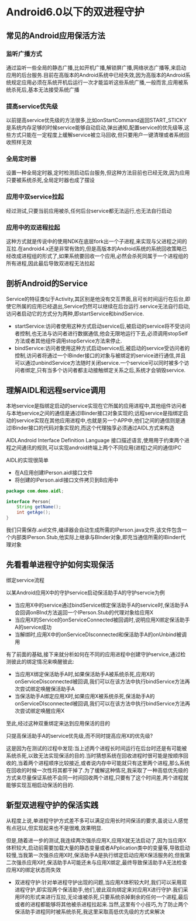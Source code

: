 # Android6.0以下的双进程守护

## 常见的Android应用保活方法

### 监听广播方式

通过监听一些全局的静态广播,比如开机广播,解锁屏广播,网络状态广播等,来启动应用的后台服务.目前在高版本的Android系统中已经失效,因为高版本的Android系统规定应用必须在系统开机后运行一次才能监听这些系统广播,一般而言,应用被系统杀死后,基本无法接受系统广播

### 提高service优先级

以前提高service优先级的方法很多,比如onStartCommand返回START_STICKY是系统内存足够的时候service能够自动启动,弹出通知,配置service的优先级等,这些方式只能在一定程度上缓解service被立马回收,但只要用户一键清理或者系统回收照样无效

### 全局定时器

设置一种全局定时器,定时检测启动后台服务,但这种方法目前也已经无效,因为应用只要被系统杀死,全局定时器也成了摆设

### 应用中双service拉起

经过测试,只要当前应用被杀,任何后台service都无法运行,也无法自行启动

### 应用中的双进程拉起

这种方式就是传说中的使用NDK在底层fork出一个子进程,来实现与父进程之间的互拉.在android4.x还是非常有效的,但是高版本的Android系统的系统回收策略已经改成进程组的形式了,如果系统要回收一个应用,必然会杀死同属于一个进程组的所有进程,因此最后导致双进程无法拉起

## 剖析Android的Service

Service的特征类似于Activity,其区别是他没有交互界面,且可长时间运行在后台,即使它所属的应用已经退出,Service仍然可以继续在后台运行.service无法自行启动,访问者启动它的方式分为两种,即startService和bindService.

- startService:访问者使用这种方式启动service后,被启动的service将不受访问者控制,也无法与访问者进行数据通信,他会无限地运行下去,必须调用stopSelf方法或者其他组件调用stopService方法来停止.
- bindService:访问者使用这种方式启动service后,被启动的service受访问者的控制,访问者将通过一个IBinder接口的对象与被绑定的service进行通信,并且可以通过unbindService方法随时关闭service.一个service可以同时被多个访问者绑定,只有当多个访问者都主动接触绑定关系之后,系统才会销毁service.

## 理解AIDL和远程service调用

本地service是指绑定启动的service实现在它所属的应用进程中,其他组件访问者与本地service之间的通信是通过IBinder接口对象实现的;远程service是指绑定启动的service实现在其他应用进程中,也就是另一个APP中,他们之间的通信则是通过IBinder接口的代码对象实现的,而这个代理独享必须通过AIDL方式来构造

AIDLAndroid Interface Definition Language 接口描述语言,使用用于约束两个进程之间通讯的规则,可以实现android终端上两个不同应用(进程)之间的通信IPC

AIDL的实现很简单

- 在A应用创建IPerson.aidl接口文件
- 将创建的IPerson.aidl接口文件拷贝到B应用中

```java
package com.demo.aidl;

interface Person{
    String getName();
    int getAge();
}
```

我们只需保存.aidl文件,编译器会自动生成所需的IPerson.java文件,该文件包含一个内部类IPerson.Stub,他实际上继承与BInder对象,即充当通信所需的IBinder代理对象

## 先看看单进程守护如何实现保活

绑定service流程

以某Android应用X中的守护service启动保活助手A的守护servcie为例

- 当应用X中的service通过bindService绑定保活助手A的service时,保活助手A会回调onBInd方法返回一个IPerson.Stub的代理对象给应用X
- 当应用X的Service的onServiceConnected被回调时,说明应用X绑定保活助手A的service成功
- 当解绑时,应用X中的onServiceDIsconnected和保活助手A的onUnbind被调用

有了前面的基础,接下来就分析如何在不同的应用进程中创建守护service,通过检测彼此的绑定情况来唤醒彼此:

- 当应用X绑定保活助手A时,如果保活助手A被系统杀死,应用X的onServiceDisconnected被回调,我们可以在该方法中执行bindService方法再次尝试绑定唤醒保活助手A
- 当保活助手A绑定应用X时,如果应用X被系统杀死,保活助手A的onServiceDIsconnected被回调,我们可以在该方法中执行bindService方法再次尝试绑定唤醒应用X

至此,经过这种双重绑定来达到应用保活的目的

只提高保活助手A的service优先级,而不同时提高应用X的优先级?

这是因为在测试的过程中发现:当上述两个进程长时间运行在后台时还是有可能被系统杀死,以致无法实现保活的目的.当时猜想系统在回收进程时很可能是按顺序回收的,当着两个进程顺序比较接近,或者说内存中可能就只有这里两个进程,那么系统在回收的时候一次性将其都干掉了.为了缓解这种情况,我采取了一种高低优先级的方式来尽量保证系统不会同一时间回收两个进程,只要有了这个时间差,两个进程就能够实现互相启动保活的目的.

## 新型双进程守护的保活实践

从程度上说,单进程守护方式差不多可以满足应用长时间保活的要求,虽说让人感觉有点冠以,但实现起来也不是很难,效果明显.

但是,随着进一步的测试,我连续两次强杀应用X,应用X就无法启动了,因为当应用X体积较大,启动前需要加载大量的静态变量或者APplication类中的变量等,导致启动较慢,当我第一次强杀应用X时,保活助手A是执行绑定启动应用X保活服务的,但我第二次强杀应用X时,保活助手A可能还未与应用X绑定,最终导致保活助手A无法检查应用X的绑定状态而失效

- 双进程守护:针对单进程守护出现的问题,当应用X体积较大时,我们可以采用双进程守护,即实现两个保活助手,他们,彼此双向绑定来对应用X进行守护.我们采用环的形式来进行互拉,无论谁被杀死,只要系统杀掉剩余的任何一个进程,最后或者的进程都能够将其他被杀进程拉起来.当然,这里有个小技巧,为了防止两个保活助手进程同时被系统杀死,我这里采取高低优先级的方式来解决

